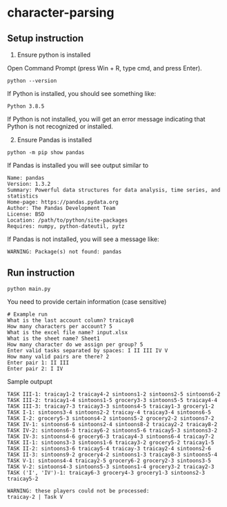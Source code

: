 # character-parsing

## Setup instruction

1. Ensure python is installed

Open Command Prompt (press Win + R, type cmd, and press Enter).

`python --version`

If Python is installed, you should see something like:

`Python 3.8.5`

If Python is not installed, you will get an error message indicating that Python is not recognized or installed.

2. Ensure Pandas is installed

`python -m pip show pandas`

If Pandas is installed you will see output similar to
```
Name: pandas
Version: 1.3.2
Summary: Powerful data structures for data analysis, time series, and statistics
Home-page: https://pandas.pydata.org
Author: The Pandas Development Team
License: BSD
Location: /path/to/python/site-packages
Requires: numpy, python-dateutil, pytz
```
If Pandas is not installed, you will see a message like:

`WARNING: Package(s) not found: pandas`

## Run instruction

`python main.py`

You need to provide certain information (case sensitive)
```
# Example run
What is the last account column? traicay8 
How many characters per account? 5
What is the excel file name? input.xlsx
What is the sheet name? Sheet1
How many character do we assign per group? 5
Enter valid tasks separated by spaces: I II III IV V
How many valid pairs are there? 2      
Enter pair 1: II III
Enter pair 2: I IV
```

Sample outpupt

```
TASK III-1: traicay1-2 traicay4-2 sintoons1-2 sintoons2-5 sintoons6-2 
TASK III-2: traicay1-4 sintoons1-5 grocery3-3 sintoons5-5 traicay4-4 
TASK III-3: traicay7-3 traicay3-3 sintoons4-5 traicay1-3 grocery1-2 
TASK I-1: sintoons3-4 sintoons2-2 traicay-4 traicay3-4 sintoons6-5 
TASK I-2: grocery5-3 sintoons4-2 sintoons5-2 grocery2-2 sintoons7-2 
TASK IV-1: sintoons6-6 sintoons2-4 sintoons8-2 traicay2-2 traicay8-2 
TASK IV-2: sintoons6-3 traicay6-2 sintoons5-6 traicay5-3 sintoons3-2 
TASK IV-3: sintoons4-6 grocery6-3 traicay4-3 sintoons6-4 traicay7-2 
TASK II-1: sintoons3-3 sintoons1-6 traicay3-2 grocery5-2 traicay1-5 
TASK II-2: sintoons3-6 traicay5-4 traicay-3 traicay2-4 sintoons2-6 
TASK II-3: sintoons9-2 grocery4-2 sintoons1-3 traicay8-3 sintoons5-4 
TASK V-1: sintoons4-4 traicay2-5 grocery6-2 grocery2-3 sintoons3-5 
TASK V-2: sintoons4-3 sintoons5-3 sintoons1-4 grocery3-2 traicay2-3 
TASK ('I', 'IV')-1: traicay6-3 grocery4-3 grocery1-3 sintoons2-3 traicay5-2 

WARNING: these players could not be processed:
traicay-2 | Task V
```
